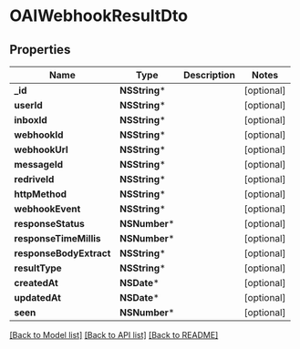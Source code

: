 # OAIWebhookResultDto

## Properties
Name | Type | Description | Notes
------------ | ------------- | ------------- | -------------
**_id** | **NSString*** |  | [optional] 
**userId** | **NSString*** |  | [optional] 
**inboxId** | **NSString*** |  | [optional] 
**webhookId** | **NSString*** |  | [optional] 
**webhookUrl** | **NSString*** |  | [optional] 
**messageId** | **NSString*** |  | [optional] 
**redriveId** | **NSString*** |  | [optional] 
**httpMethod** | **NSString*** |  | [optional] 
**webhookEvent** | **NSString*** |  | [optional] 
**responseStatus** | **NSNumber*** |  | [optional] 
**responseTimeMillis** | **NSNumber*** |  | [optional] 
**responseBodyExtract** | **NSString*** |  | [optional] 
**resultType** | **NSString*** |  | [optional] 
**createdAt** | **NSDate*** |  | [optional] 
**updatedAt** | **NSDate*** |  | [optional] 
**seen** | **NSNumber*** |  | [optional] 

[[Back to Model list]](../README#documentation-for-models) [[Back to API list]](../README#documentation-for-api-endpoints) [[Back to README]](../README)


